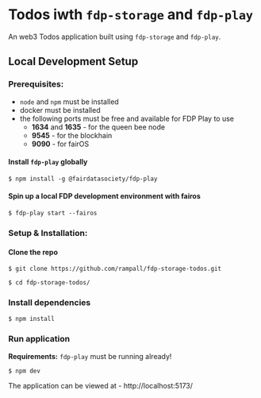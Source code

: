 # Todos iwth `fdp-storage` and `fdp-play`

An web3 Todos application built using `fdp-storage` and `fdp-play`.

## Local Development Setup

### Prerequisites:

- `node` and `npm` must be installed
- docker must be installed
- the following ports must be free and available for FDP Play to use
    - **1634** and **1635** - for the queen bee node
    - **9545** - for the blockhain
    - **9090** - for fairOS

#### Install `fdp-play` globally
```shell
$ npm install -g @fairdatasociety/fdp-play
```

#### Spin up a local FDP development environment with fairos
```shell
$ fdp-play start --fairos
```

### Setup & Installation:

#### Clone the repo
```shell
$ git clone https://github.com/rampall/fdp-storage-todos.git
```

```shell
$ cd fdp-storage-todos/
```

### Install dependencies
```shell
$ npm install
```

### Run application
**Requirements:** `fdp-play` must be running already! 

```shell
$ npm dev
```

The application can be viewed at - http://localhost:5173/ 
